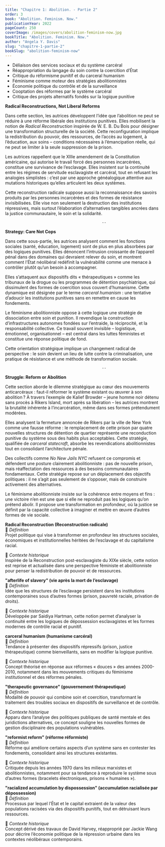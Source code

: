 ```yaml
---
title: "Chapitre 1: Abolition. - Partie 2"
order: 3
book: "Abolition. Feminism. Now."
publicationYear: 2022
pageCount: 250
coverImage: /images/covers/abolition-feminism-now.jpg
bookTitle: "Abolition. Feminism. Now."
author: "Angela Y. Davis"
slug: "chapitre-1-partie-2"
bookSlug: "abolition-feminism-now"
---
```


<!--themes:start-->
- Déliaison des services sociaux et du système carcéral
- Réappropriation du langage du soin contre la coercition d’État
- Critique du réformisme punitif et du carceral humanism
- Féminisme comme moteur des stratégies abolitionnistes
- Économie politique du contrôle et de la surveillance
- Cooptation des réformes par le système carcéral
- Critique des projets alternatifs fondés sur la logique punitive
<!--themes:end-->

<!--summary:start-->
**Radical Reconstructions, Not Liberal Reforms**

Dans cette section, les autrices développent l’idée que l’abolition ne peut se réduire à une réforme libérale des institutions punitives. Elles mobilisent la notion de *Radical Reconstruction* inspirée de W. E. B. Du Bois pour désigner une transformation structurelle de la société. Cette reconfiguration implique la redistribution du pouvoir, des ressources, de l’accès au logement, à l’éducation, aux soins – conditions nécessaires à l’émancipation réelle, qui ne peut se limiter à la seule suppression de la prison.

Les autrices rappellent que le XIIIe amendement de la Constitution américaine, qui autorise le travail forcé des personnes incarcérées, constitue une survivance de l’esclavage. Elles insistent sur la continuité entre les régimes de servitude esclavagiste et carcéral, tout en refusant les analogies simplistes : c’est par une approche généalogique attentive aux mutations historiques qu’elles articulent les deux systèmes.

Cette reconstruction radicale suppose aussi la reconnaissance des savoirs produits par les personnes incarcérées et des formes de résistance invisibilisées. Elle vise non seulement la destruction des institutions répressives, mais surtout l’élaboration d’alternatives tangibles ancrées dans la justice communautaire, le soin et la solidarité.

                                                --

**Strategy: Care Not Cops**

Dans cette sous-partie, les autrices analysent comment les fonctions sociales (santé, éducation, logement) sont de plus en plus absorbées par des logiques punitives. Elles dénoncent l’intrusion croissante de l’appareil pénal dans des domaines qui devraient relever du soin, et montrent comment l’État néolibéral redéfinit la vulnérabilité comme une menace à contrôler plutôt qu’un besoin à accompagner.

Elles s’attaquent aux dispositifs dits « thérapeutiques » comme les tribunaux de la drogue ou les programmes de détention psychiatrique, qui dissimulent des formes de coercition sous couvert d’humanisme. Cette dynamique est désignée par le terme *carceral humanism* : une tentative d’adoucir les institutions punitives sans en remettre en cause les fondements.

Le féminisme abolitionniste oppose à cette logique une stratégie de dissociation entre soin et punition. Il revendique la construction d’infrastructures autonomes fondées sur l’entraide, la réciprocité, et la responsabilité collective. Ce travail souvent invisible – logistique, émotionnel, organisationnel – est central dans les luttes féministes et constitue une réponse politique de fond.

Cette orientation stratégique implique un changement radical de perspective : le soin devient un lieu de lutte contre la criminalisation, une pratique de résistance et une méthode de transformation sociale.

                                                --

**Struggle: Reform or Abolition**

Cette section aborde le dilemme stratégique au cœur des mouvements anticarcéraux : faut-il réformer le système existant ou œuvrer à son abolition ? À travers l’exemple de Kalief Browder – jeune homme noir détenu sans procès à Rikers Island, mort après sa libération – les autrices montrent la brutalité inhérente à l’incarcération, même dans ses formes prétendument modérées.

Elles analysent la fermeture annoncée de Rikers par la ville de New York comme une fausse réforme : le remplacement de cette prison par quatre nouvelles structures de détention de quartier représente une reconduction punitive du système sous des habits plus acceptables. Cette stratégie, qualifiée de *carceral statecraft*, absorbe les revendications abolitionnistes tout en consolidant l’architecture pénale.

Des collectifs comme *No New Jails NYC* refusent ce compromis et défendent une posture clairement abolitionniste : pas de nouvelle prison, mais réaffectation des ressources à des besoins communautaires fondamentaux. Cette stratégie repose sur un déplacement des objectifs politiques : il ne s’agit pas seulement de s’opposer, mais de construire activement des alternatives.

Le féminisme abolitionniste insiste sur la cohérence entre moyens et fins : une victoire n’en est une que si elle ne reproduit pas les logiques qu’on prétend abolir. Il propose une transformation en profondeur, où la justice se définit par la capacité collective à imaginer et mettre en œuvre d’autres formes de vie sociale.

<!--summary:end-->

<!--concepts:start-->

**Radical Reconstruction (Reconstruction radicale)**  
🔹 *Définition*  
Projet politique qui vise à transformer en profondeur les structures sociales, économiques et institutionnelles héritées de l’esclavage et du capitalisme racial.

🔹 *Contexte historique*  
Inspirée de la Reconstruction post-esclavagiste du XIXe siècle, cette notion est reprise et actualisée dans une perspective féministe et abolitionniste pour penser la redistribution de pouvoir et de ressources.

**"afterlife of slavery" (vie après la mort de l’esclavage)**  
🔹 *Définition*  
Idée que les structures de l’esclavage persistent dans les institutions contemporaines sous d’autres formes (prison, pauvreté raciale, privation de droits).

🔹 *Contexte historique*  
Développée par Saidiya Hartman, cette notion permet d’analyser la continuité entre les logiques de dépossession esclavagistes et les formes modernes de contrôle racial et punitif.

**carceral humanism (humanisme carcéral)**  
🔹 *Définition*  
Tendance à présenter des dispositifs répressifs (prison, justice thérapeutique) comme bienveillants, sans en modifier la logique punitive.

🔹 *Contexte historique*  
Concept théorisé en réponse aux réformes « douces » des années 2000-2010, notamment dans les mouvements critiques du féminisme institutionnel et des réformes pénales.

**"therapeutic governance" (gouvernement thérapeutique)**  
🔹 *Définition*  
Modalité de pouvoir qui combine soin et coercition, transformant le traitement des troubles sociaux en dispositifs de surveillance et de contrôle.

🔹 *Contexte historique*  
Apparu dans l’analyse des politiques publiques de santé mentale et des juridictions alternatives, ce concept souligne les nouvelles formes de gestion disciplinaire des populations vulnérables.

**"reformist reform" (réforme réformiste)**  
🔹 *Définition*  
Réforme qui améliore certains aspects d’un système sans en contester les fondements, consolidant ainsi les structures existantes.

🔹 *Contexte historique*  
Critiquée depuis les années 1970 dans les milieux marxistes et abolitionnistes, notamment pour sa tendance à reproduire le système sous d’autres formes (bracelets électroniques, prisons « humaines »).

**"racialized accumulation by dispossession" (accumulation racialisée par dépossession)**  
🔹 *Définition*  
Processus par lequel l’État et le capital extraient de la valeur des populations racisées via des dispositifs punitifs, tout en détruisant leurs ressources.

🔹 *Contexte historique*  
Concept dérivé des travaux de David Harvey, réapproprié par Jackie Wang pour décrire l’économie politique de la répression urbaine dans les contextes néolibéraux contemporains.

<!--concepts:end-->
